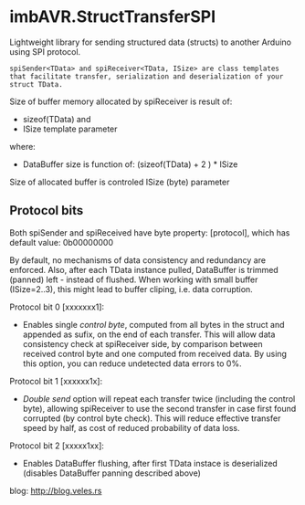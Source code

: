 # imbAVR.StructTransferSPI

Lightweight library for sending structured data (structs) to another Arduino using SPI protocol. 

	spiSender<TData> and spiReceiver<TData, ISize> are class templates that facilitate transfer, serialization and deserialization of your struct TData. 

Size of buffer memory allocated by spiReceiver is result of: 
  - sizeof(TData)
  and
  - ISize template parameter

where:

  - DataBuffer size is function of: (sizeof(TData) + 2 ) * ISize


Size of allocated buffer is controled ISize (byte) parameter

## Protocol bits

Both spiSender and spiReceived have byte property: [protocol], which has default value: 0b00000000

By default, no mechanisms of data consistency and redundancy are enforced. Also, after each TData instance pulled, DataBuffer is trimmed (panned) left - instead of flushed. When working with small buffer (ISize=2..3), this might lead to buffer cliping, i.e. data corruption. 

Protocol bit 0 [xxxxxxx1]:

  - Enables single *control byte*, computed from all bytes in the struct and appended as sufix, on the end of each transfer. This will allow data consistency check at spiReceiver side, by comparison between received control byte and one computed from received data. By using this option, you can reduce undetected data errors to 0%.

Protocol bit 1 [xxxxxx1x]:

  - *Double send* option will repeat each transfer twice (including the control byte), allowing spiReceiver to use the second transfer in case first found corrupted (by control byte check). This will reduce effective transfer speed by half, as cost of reduced probability of data loss. 

Protocol bit 2 [xxxxx1xx]:

  - Enables DataBuffer flushing, after first TData instace is deserialized (disables DataBuffer panning described above)



blog: http://blog.veles.rs